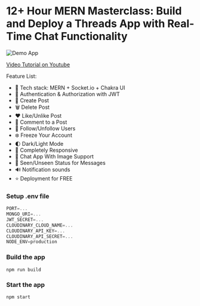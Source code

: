 # 12+ Hour MERN Masterclass: Build and Deploy a Threads App with Real-Time Chat Functionality

![Demo App](https://i.ibb.co/BnGdh10/Group-62.png)

[Video Tutorial on Youtube](https://youtu.be/G4V4xO9wyD8)

Feature List:

-   🌟 Tech stack: MERN + Socket.io + Chakra UI
-   🎃 Authentication & Authorization with JWT
-   📝 Create Post
-   🗑️ Delete Post
-   ❤️ Like/Unlike Post
-   💬 Comment to a Post
-   👥 Follow/Unfollow Users
-   ❄️ Freeze Your Account
-   🌓 Dark/Light Mode
-   📱 Completely Responsive
-   💬 Chat App With Image Support
-   👀 Seen/Unseen Status for Messages
-   🔊 Notification sounds
-   ⭐ Deployment for FREE

### Setup .env file

```js
PORT=...
MONGO_URI=...
JWT_SECRET=...
CLOUDINARY_CLOUD_NAME=...
CLOUDINARY_API_KEY=...
CLOUDINARY_API_SECRET=...
NODE_ENV=production
```

### Build the app

```shell
npm run build
```

### Start the app

```shell
npm start
```
